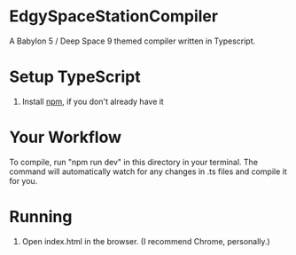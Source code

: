 # EdgySpaceStationCompiler
A Babylon 5 / Deep Space 9 themed compiler written in Typescript.


Setup TypeScript
=====================

1. Install [npm](https://www.npmjs.org/), if you don't already have it

Your Workflow
=============

To compile, run "npm run dev" in this directory in your terminal.
The command will automatically watch for any changes in .ts files and compile it for you.

Running
=============
1. Open index.html in the browser. (I recommend Chrome, personally.)
